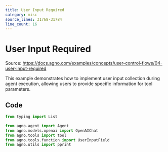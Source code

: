 ```yaml
---
title: User Input Required
category: misc
source_lines: 31768-31784
line_count: 16
---
```


# User Input Required
Source: https://docs.agno.com/examples/concepts/user-control-flows/04-user-input-required

This example demonstrates how to implement user input collection during agent execution, allowing users to provide specific information for tool parameters.

## Code

```python cookbook/agent_concepts/user_control_flows/user_input_required.py
from typing import List

from agno.agent import Agent
from agno.models.openai import OpenAIChat
from agno.tools import tool
from agno.tools.function import UserInputField
from agno.utils import pprint

